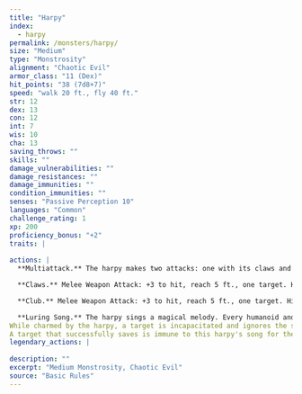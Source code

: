 ```yaml
---
title: "Harpy"
index:
  - harpy
permalink: /monsters/harpy/
size: "Medium"
type: "Monstrosity"
alignment: "Chaotic Evil"
armor_class: "11 (Dex)"
hit_points: "38 (7d8+7)"
speed: "walk 20 ft., fly 40 ft."
str: 12
dex: 13
con: 12
int: 7
wis: 10
cha: 13
saving_throws: ""
skills: ""
damage_vulnerabilities: ""
damage_resistances: ""
damage_immunities: ""
condition_immunities: ""
senses: "Passive Perception 10"
languages: "Common"
challenge_rating: 1
xp: 200
proficiency_bonus: "+2"
traits: |
  
actions: |
  **Multiattack.** The harpy makes two attacks: one with its claws and one with its club.

  **Claws.** Melee Weapon Attack: +3 to hit, reach 5 ft., one target. Hit: 6 (2d4 + 1) slashing damage.

  **Club.** Melee Weapon Attack: +3 to hit, reach 5 ft., one target. Hit: 3 (1d4 + 1) bludgeoning damage.

  **Luring Song.** The harpy sings a magical melody. Every humanoid and giant within 300 ft. of the harpy that can hear the song must succeed on a DC 11 Wisdom saving throw or be charmed until the song ends. The harpy must take a bonus action on its subsequent turns to continue singing. It can stop singing at any time. The song ends if the harpy is incapacitated.
While charmed by the harpy, a target is incapacitated and ignores the songs of other harpies. If the charmed target is more than 5 ft. away from the harpy, the must move on its turn toward the harpy by the most direct route. It doesn't avoid opportunity attacks, but before moving into damaging terrain, such as lava or a pit, and whenever it takes damage from a source other than the harpy, a target can repeat the saving throw. A creature can also repeat the saving throw at the end of each of its turns. If a creature's saving throw is successful, the effect ends on it.
A target that successfully saves is immune to this harpy's song for the next 24 hours.  
legendary_actions: |
  
description: ""
excerpt: "Medium Monstrosity, Chaotic Evil"
source: "Basic Rules"
---
```

